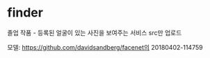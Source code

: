 # finder
졸업 작품 - 등록된 얼굴이 있는 사진을 보여주는 서비스
src만 업로드

모델: https://github.com/davidsandberg/facenet의 20180402-114759
